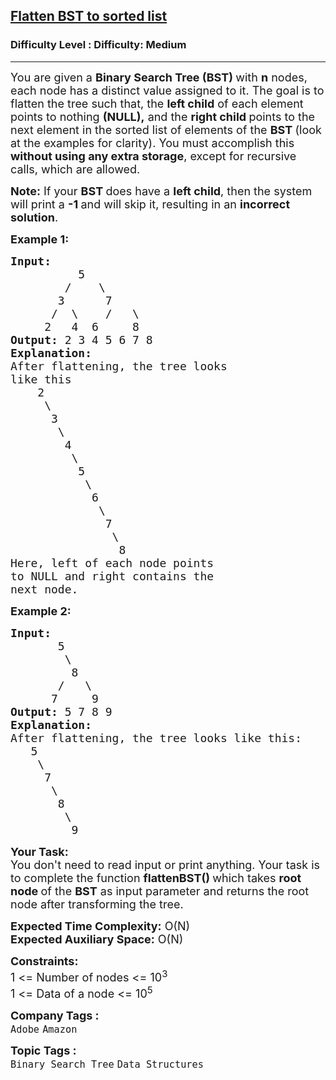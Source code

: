 <h2><a href="https://www.geeksforgeeks.org/problems/flatten-bst-to-sorted-list--111950/1?page=3&category=Tree,Binary%20Search%20Tree&company=Amazon,Microsoft,Google&difficulty=Medium,Hard&sortBy=submissions">Flatten BST to sorted list</a></h2><h3>Difficulty Level : Difficulty: Medium</h3><hr><div class="problems_problem_content__Xm_eO"><p><span style="font-size: 18px;">You are given a <strong>Binary Search Tree (BST) </strong>with <strong>n</strong> nodes, each node has a distinct value assigned to it. The goal is to flatten the tree such that, the <strong>left child</strong> of each element points to nothing <strong>(NULL),</strong> and the <strong>right child </strong>points to the next element in the sorted list of elements of the <strong>BST </strong>(look at the examples for clarity). You must accomplish this <strong>without using any extra storage</strong>, except for recursive calls, which are allowed.</span></p>
<p><span style="font-size: 18px;"><strong>Note:</strong> If your <strong>BST </strong>does have a <strong>left child</strong>, then the system will print a <strong>-1 </strong>and will skip it, resulting in an <strong>incorrect solution</strong>.</span></p>
<p><strong><span style="font-size: 18px;">Example 1:</span></strong></p>
<pre><strong><span style="font-size: 18px;">Input:</span></strong>
<span style="font-size: 18px;">          5
        /    \
       3      7
      /  \    /   \
     2   4  6     8</span>
<strong><span style="font-size: 18px;">Output: </span></strong><span style="font-size: 18px;">2 3 4 5 6 7 8</span>
<strong><span style="font-size: 18px;">Explanation: </span></strong>
<span style="font-size: 18px;">After flattening, the tree looks
like this
    2
     \
      3
       \
        4
         \
          5
           \
            6
             \
              7
               \
                8
Here, left of each node points
to NULL and right contains the
next node.</span></pre>
<p><strong><span style="font-size: 18px;">Example 2:</span></strong></p>
<pre><strong><span style="font-size: 18px;">Input:</span></strong>
<span style="font-size: 18px;">       5
        \
         8
       /   \
      7     9  </span>
<span style="font-size: 18px;"><strong>Output:</strong> 5 7 8 9</span>
<span style="font-size: 18px;"><strong>Explanation:</strong>
After flattening, the tree looks like this:</span>
<span style="font-size: 18px;">   5
    \
     7
      \
       8
        \
         9</span></pre>
<p><span style="font-size: 18px;"><strong>Your Task:</strong><br>You don't need to read input or print anything. Your task is to complete the function&nbsp;<strong>flattenBST()&nbsp;</strong>which takes <strong>root node </strong>of the <strong>BST</strong> as input parameter and returns the root node after transforming the tree.</span></p>
<p><span style="font-size: 18px;"><strong>Expected Time Complexity:</strong>&nbsp;O(N)<br><strong>Expected Auxiliary Space:</strong>&nbsp;O(N)</span></p>
<p><span style="font-size: 18px;"><strong>Constraints:</strong><br>1 &lt;= Number of nodes &lt;= 10<sup>3</sup><br>1 &lt;= Data of a node &lt;= 10<sup>5</sup></span></p></div><p><span style=font-size:18px><strong>Company Tags : </strong><br><code>Adobe</code>&nbsp;<code>Amazon</code>&nbsp;<br><p><span style=font-size:18px><strong>Topic Tags : </strong><br><code>Binary Search Tree</code>&nbsp;<code>Data Structures</code>&nbsp;
